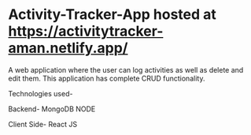 # Activity-Tracker-App hosted at https://activitytracker-aman.netlify.app/

A web application where the user can log activities as well as delete and edit them. This application has complete CRUD functionality.

Technologies used-

Backend-
MongoDB
NODE

Client Side-
React JS
